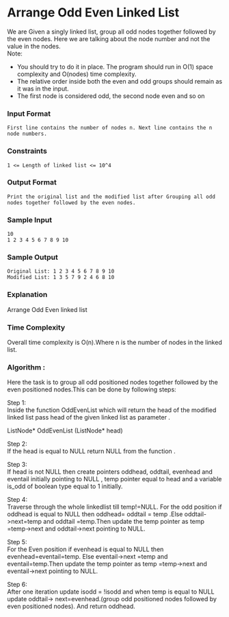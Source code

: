 # Arrange Odd Even Linked List

We are Given a singly linked list, group all odd nodes together followed by the even nodes. Here we are talking about the node number and not the value in the nodes.
<br>
Note: <br>

- You should try to do it in place. The program should run in O(1) space complexity and O(nodes) time complexity.
- The relative order inside both the even and odd groups should remain as it was in the input.
- The first node is considered odd, the second node even and so on

### Input Format

```
First line contains the number of nodes n. Next line contains the n node numbers.
```

### Constraints

```
1 <= Length of linked list <= 10^4
```

### Output Format

```
Print the original list and the modified list after Grouping all odd nodes together followed by the even nodes.
```

### Sample Input

```
10
1 2 3 4 5 6 7 8 9 10
```

### Sample Output

```
Original List: 1 2 3 4 5 6 7 8 9 10
Modified List: 1 3 5 7 9 2 4 6 8 10
```

### Explanation

Arrange Odd Even linked list

### Time Complexity

Overall time complexity is O(n).Where n is the number of nodes in the linked list.

### **Algorithm** :

Here the task is to group all odd positioned nodes together followed by the even positioned nodes.This can be done by following steps:

Step 1: <br>
Inside the function OddEvenList which will return the head of the modified linked list pass head of the given linked list as parameter . <br>

ListNode* OddEvenList (ListNode* head)

Step 2: <br>
If the head is equal to NULL return NULL from the function .

Step 3: <br>
If head is not NULL then create pointers oddhead, oddtail, evenhead and eventail initially pointing to NULL , temp pointer equal to head and a variable is_odd of boolean type equal to 1
initially.

Step 4: <br>
Traverse through the whole linkedlist till temp!=NULL. For the odd position if oddhead is equal to NULL then oddhead= oddtail = temp .Else oddtail->next=temp and oddtail =temp.Then update the temp pointer as temp =temp->next and oddtail->next pointing to NULL.

Step 5: <br>
For the Even position if evenhead is equal to NULL then evenhead=eventail=temp. Else eventail->next =temp and eventail=temp.Then update the temp pointer as temp =temp->next and
eventail->next pointing to NULL.

Step 6: <br>
After one iteration update isodd = !isodd and when temp is equal to NULL update oddtail-> next=evenhead.(group odd positioned nodes followed by even positioned nodes). And return oddhead.
